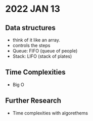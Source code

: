 # 2022 JAN 13

## Data structures
- think of it like an array.
- controls the steps
- Queue: FIFO (queue of people)
- Stack: LIFO (stack of plates)

## Time Complexities
- Big O 


## Further Research
- Time complexities with algorethems 